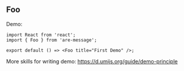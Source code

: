 
## Foo

Demo:

```tsx
import React from 'react';
import { Foo } from 'are-message';

export default () => <Foo title="First Demo" />;
```

More skills for writing demo: https://d.umijs.org/guide/demo-principle
